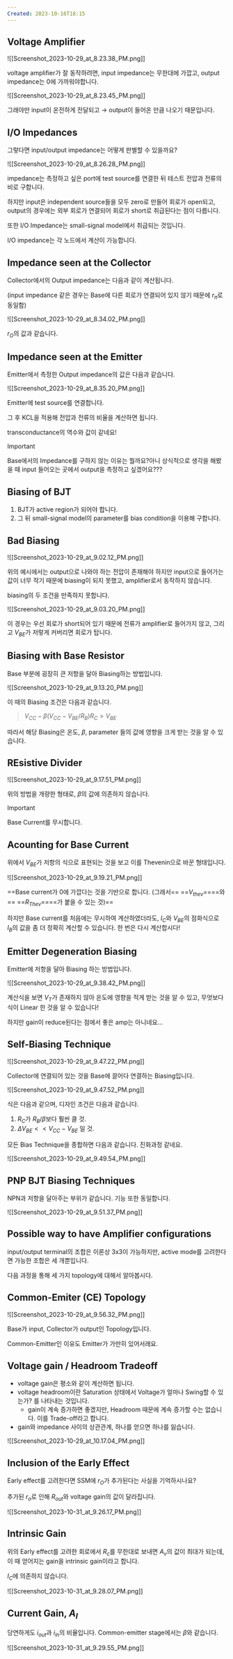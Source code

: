 ```yaml
---
Created: 2023-10-16T18:15
---
```

## Voltage Amplifier

![[Screenshot_2023-10-29_at_8.23.38_PM.png]]

voltage amplifier가 잘 동작하려면, input impedance는 무한대에 가깝고, output impedance는 0에 가까워야합니다.

![[Screenshot_2023-10-29_at_8.23.45_PM.png]]

그래야만 input이 온전하게 전달되고 → output이 들어온 만큼 나오기 때문입니다.

## I/O Impedances

그렇다면 input/output impedance는 어떻게 판별할 수 있을까요?

![[Screenshot_2023-10-29_at_8.26.28_PM.png]]

impedance는 측정하고 싶은 port에 test source를 연결한 뒤 테스트 전압과 전류의 비로 구합니다.

하지만 input은 independent source들을 모두 zero로 만들어 회로가 open되고, output의 경우에는 외부 회로가 연결되어 회로가 short로 취급된다는 점이 다릅니다.

또한 I/O Impedance는 small-signal model에서 취급되는 것입니다.

I/O impedance는 각 노드에서 계산이 가능합니다.

## Impedance seen at the Collector

Collector에서의 Output impedance는 다음과 같이 계산됩니다.

(input impedance 같은 경우는 Base에 다른 회로가 연결되어 있지 않기 때문에 $r_\pi$﻿로 동일함)

![[Screenshot_2023-10-29_at_8.34.02_PM.png]]

$r_O$﻿의 값과 같습니다.

## Impedance seen at the Emitter

Emitter에서 측정한 Output impedance의 값은 다음과 같습니다.

![[Screenshot_2023-10-29_at_8.35.20_PM.png]]

Emitter에 test source를 연결합니다.

그 후 KCL을 적용해 전압과 전류의 비율을 계산하면 됩니다.

transconductance의 역수와 값이 같네요!

> [!important]  
> Base에서의 Impedance를 구하지 않는 이유는 뭘까요?아니 상식적으로 생각을 해봤을 때 input 들어오는 곳에서 output을 측정하고 싶겠어요???  

## Biasing of BJT

1. BJT가 active region가 되어야 합니다.
2. 그 뒤 small-signal model의 parameter를 bias condition을 이용해 구합니다.

## Bad Biasing

![[Screenshot_2023-10-29_at_9.02.12_PM.png]]

위의 예시에서는 output으로 나와야 하는 전압이 존재해야 하지만 input으로 들어가는 값이 너무 작기 때문에 biasing이 되지 못했고, amplifier로서 동작하지 않습니다.

biasing의 두 조건을 만족하지 못합니다.

![[Screenshot_2023-10-29_at_9.03.20_PM.png]]

이 경우는 우선 회로가 short되어 있기 때문에 전류가 amplifier로 들어가지 않고, 그리고 $V_{BE}$﻿가 저렇게 커버리면 회로가 탑니다.

## Biasing with Base Resistor

Base 부분에 굉장히 큰 저항을 달아 Biasing하는 방법입니다.

![[Screenshot_2023-10-29_at_9.13.20_PM.png]]

이 때의 Biasing 조건은 다음과 같습니다.

> $V_{CC}-\beta(V_{CC}-V_{BE}/R_B)R_C>V_{BE}$﻿

따라서 해당 Biasing은 온도, $\beta$﻿, parameter 들의 값에 영향을 크게 받는 것을 알 수 있습니다.

## REsistive Divider

![[Screenshot_2023-10-29_at_9.17.51_PM.png]]

위의 방법을 개량한 형태로, $\beta$﻿의 값에 의존하지 않습니다.

> [!important]  
> Base Current를 무시합니다.  

## Acounting for Base Current

위에서 $V_{BE}$﻿가 저항의 식으로 표현되는 것을 보고 이를 Thevenin으로 바꾼 형태입니다.

![[Screenshot_2023-10-29_at_9.19.21_PM.png]]

==Base current가 0에 가깝다는 것을 기반으로 합니다. (그래서== ==$V_{thev}$==﻿==와== ==$R_{Thev}$==﻿==가 붙을 수 있는 것)==

하지만 Base current를 처음에는 무시하여 계산하였더라도, $I_C$﻿와 $V_{BE}$﻿의 점화식으로 $I_B$﻿의 값을 좀 더 정확히 계산할 수 있습니다. 한 번은 다시 계산합시다!

## Emitter Degeneration Biasing

Emitter에 저항을 달아 Biasing 하는 방법입니다.

![[Screenshot_2023-10-29_at_9.38.42_PM.png]]

계산식을 보면 $V_T$﻿가 존재하지 않아 온도에 영향을 적게 받는 것을 알 수 있고, 무엇보다 식이 Linear 한 것을 알 수 있습니다!

하지만 gain이 reduce된다는 점에서 좋은 amp는 아니네요…

## Self-Biasing Technique

![[Screenshot_2023-10-29_at_9.47.22_PM.png]]

Collector에 연결되어 있는 것을 Base에 끌어다 연결하는 Biasing입니다.

![[Screenshot_2023-10-29_at_9.47.52_PM.png]]

식은 다음과 같으며, 디자인 조건은 다음과 같습니다.

1. $R_C$﻿가 $R_B/\beta$﻿보다 훨씬 클 것.
2. $\Delta V_{BE} << V_{CC}- V_{BE}$﻿ 일 것.

모든 Bias Technique을 종합하면 다음과 같습니다. 진화과정 같네요.

![[Screenshot_2023-10-29_at_9.49.54_PM.png]]

## PNP BJT Biasing Techniques

NPN과 저항을 달아주는 부위가 같습니다. 기능 또한 동일합니다.

![[Screenshot_2023-10-29_at_9.51.37_PM.png]]

## Possible way to have Amplifier configurations

input/output terminal의 조합은 이론상 3x3이 가능하지만, active mode를 고려한다면 가능한 조합은 세 개뿐입니다.

다음 과정을 통해 세 가지 topology에 대해서 알아봅시다.

## Common-Emiter (CE) Topology

![[Screenshot_2023-10-29_at_9.56.32_PM.png]]

Base가 input, Collector가 output인 Topology입니다.

Common-Emitter인 이유도 Emitter가 가만히 있어서래요.

## Voltage gain / Headroom Tradeoff

- voltage gain은 평소와 같이 계산하면 됩니다.
- voltage headroom이란 Saturation 상태에서 Voltage가 얼마나 Swing할 수 있는가? 를 나타내는 것입니다.
    - gain이 계속 증가하면 좋겠지만, Headroom 때문에 계속 증가할 수는 없습니다. 이를 Trade-off라고 합니다.
- gain와 impedance 사이의 상관관계, 하나를 얻으면 하나를 잃습니다.

![[Screenshot_2023-10-29_at_10.17.04_PM.png]]

## Inclusion of the Early Effect

Early effect를 고려한다면 SSM에 $r_O$﻿가 추가된다는 사실을 기억하시나요?

추가된 $r_o$﻿로 인해 $R_{out}$﻿와 voltage gain의 값이 달라집니다.

![[Screenshot_2023-10-31_at_9.26.17_PM.png]]

## Intrinsic Gain

위의 Early effect를 고려한 회로에서 $R_c$﻿를 무한대로 보내면 $A_v$﻿의 값이 최대가 되는데, 이 때 얻어지는 gain을 intrinsic gain이라고 합니다.

$I_C$﻿에 의존하지 않습니다.

![[Screenshot_2023-10-31_at_9.28.07_PM.png]]

## Current Gain, $A_I$﻿

당연하게도 $i_{out}$﻿과 $i_{in}$﻿의 비율입니다. Common-emitter stage에서는 $\beta$﻿와 같습니다.

![[Screenshot_2023-10-31_at_9.29.55_PM.png]]